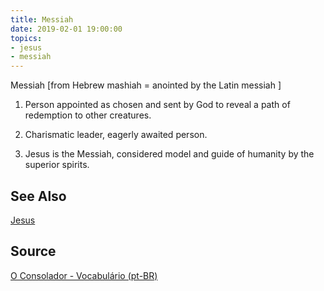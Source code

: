 ```yaml
---
title: Messiah
date: 2019-02-01 19:00:00
topics:
- jesus
- messiah
---
```


Messiah [from Hebrew mashiah = anointed by the Latin messiah ]

1. Person appointed as chosen and sent by God to reveal a path of redemption to
   other creatures. 

2. Charismatic leader, eagerly awaited person. 

3. Jesus is the Messiah, considered model and guide of humanity by the superior
   spirits.

## See Also
[Jesus](/about/jesus)

## Source
[O Consolador - Vocabulário (pt-BR)](http://www.oconsolador.com.br/linkfixo/vocabulario/principal.html)
